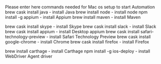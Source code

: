 Please enter here commands needed for Mac os setup to start Automation
brew cask install java - install Java
brew install node - install node
npm install -g appium - install Appium
brew install maven - install Maven

brew cask install skype - install Skype
brew cask install slack - install Slack
brew cask install appium -  install Desktop appium
brew cask install safari-technology-preview - install Safari Technology Preview
brew cask install google-chrome - install Chrome
brew cask install firefox - install Firefox

brew install carthage - install Carthage
npm install -g ios-deploy - install WebDriver Agent driver
